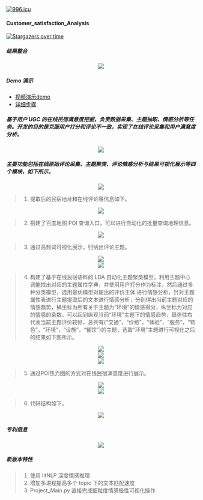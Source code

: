 [![996.icu](https://img.shields.io/badge/link-996.icu-red.svg)](https://996.icu)
#### Customer_satisfaction_Analysis 

[![Stargazers over time](https://starchart.cc/CarryChang/Customer_Satisfaction_Analysis.svg)](https://starchart.cc/CarryChang/Customer_Satisfaction_Analysis)

##### 结果整合
<div align=center><img  src="https://github.com/CarryChang/Customer_Satisfaction_Analysis/blob/master/pic/情感分析图.png"></div>

##### Demo 演示
  - [视频演示demo](https://github.com/CarryChang/C-CNN-for-Chinese-Sentiment-Analysis/blob/master/video/demo.mp4)
  - [详细步骤](https://www.lanqiao.cn/courses/2628)

##### 基于用户 UGC 的在线民宿满意度挖掘，负责数据采集、主题抽取、情感分析等任务。开发的目的是克服用户打分和评论不一致，实现了在线评论采集和用户满意度分析。

<div align=center><img  src="https://github.com/CarryChang/Customer_Satisfaction_Analysis/blob/master/pic/不一致.png"></div>

#####  主要功能包括在线原始评论采集、主题聚类、评论情感分析与结果可视化展示等四个模块，如下所示。

<div align=center><img  src="https://github.com/CarryChang/Customer_Satisfaction_Analysis/blob/master/pic/流程.png"></div>


>1.   提取后的民宿地址和在线评论等信息如下。

<div align=center><img  src="https://github.com/CarryChang/Customer_Satisfaction_Analysis/blob/master/pic/数据库.png"></div>

>2.   搭建了百度地图 POI 查询入口，可以进行自动化的批量查询地理信息。

<div align=center><img  src="https://github.com/CarryChang/Customer_Satisfaction_Analysis/blob/master/pic/地址.png"></div>

> 3.   通过高频词可视化展示，归纳出评论主题。

<div align=center><img  src="https://github.com/CarryChang/Customer_Satisfaction_Analysis/blob/master/pic/gaopin1.png"></div>
<div align=center><img  src="https://github.com/CarryChang/Customer_Satisfaction_Analysis/blob/master/pic/高频2.png"></div>

> 4.   构建了基于在线民宿语料的 LDA 自动化主题聚类模型，利用主题中心词能找出对应的主题属性字典，并使用用户打分作为标注，然后通过多种分类模型，选用最优模型对提出的评价主体 进行情感分析，针对主题属性表进行主题提取后的文本进行情感分析，分别得出当前主题对应的情感趋势，横坐标为所有关于主题为“环境”的情感得分，纵坐标为对应的情感的条数，可以起到纵观当前“环境”主题下的情感趋势，趋势往右代表当前主题评价较好，总共有{“交通”，“价格”，“体验”，“服务”，“特色”，“环境”，“设施”，“餐饮”}的主题，选取“环境”主题进行可视化之后的结果如下图所示。

<div align=center><img  src="https://github.com/CarryChang/Customer_Satisfaction_Analysis/blob/master/pic/lda_topic_select.png"></div>
<div align=center><img  src="https://github.com/CarryChang/Customer_Satisfaction_Analysis/blob/master/pic/lda_topic_select1.png"></div>
<div align=center><img  src="https://github.com/CarryChang/Customer_Satisfaction_Analysis/blob/master/pic/主题.png"></div>

> 5.   通过POI热力图的方式对在线民宿满意度进行展示。

<div align=center><img  src="https://github.com/CarryChang/Customer_Satisfaction_Analysis/blob/master/pic/poi可视化.png"></div>
<div align=center><img  src="https://github.com/CarryChang/Customer_Satisfaction_Analysis/blob/master/pic/poi打分.png"></div>

> 6.   代码结构如下。

<div align=center><img  src="https://github.com/CarryChang/Customer_Satisfaction_Analysis/blob/master/pic/结构1.png"></div>

##### 专利信息
<div align=center><img  src="https://github.com/CarryChang/Customer_Satisfaction_Analysis/blob/master/pic/ip.png"></div>


#####  新版本特性
> 1. 使用 litNLP 深度情感推理
> 2. 增加多进程提高多个 topic 下的文本匹配速度
> 3. Project_Main.py 直接完成细粒度情感极性可视化操作
